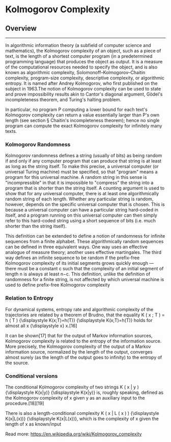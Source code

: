 # Kolmogorov Complexity

## Overview
---

In algorithmic information theory (a subfield of computer science and mathematics), the Kolmogorov complexity of an object, such as a piece of text, is the length of a shortest computer program (in a predetermined programming language) that produces the object as output. It is a measure of the computational resources needed to specify the object, and is also known as algorithmic complexity, Solomonoff–Kolmogorov–Chaitin complexity, program-size complexity, descriptive complexity, or algorithmic entropy. It is named after Andrey Kolmogorov, who first published on the subject in 1963.The notion of Kolmogorov complexity can be used to state and prove impossibility results akin to Cantor's diagonal argument, Gödel's incompleteness theorem, and Turing's halting problem.

In particular, no program P computing a lower bound for each text's Kolmogorov complexity can return a value essentially larger than P's own length (see section § Chaitin's incompleteness theorem); hence no single program can compute the exact Kolmogorov complexity for infinitely many texts.


### Kolmogorov Randomness

Kolmogorov randomness defines a string (usually of bits) as being random if and only if any computer program that can produce that string is at least as long as the string itself. To make this precise, a universal computer (or universal Turing machine) must be specified, so that "program" means a program for this universal machine. A random string in this sense is "incompressible" in that it is impossible to "compress" the string into a program that is shorter than the string itself. A counting argument is used to show that for any universal computer, there is at least one algorithmically random string of each length. Whether any particular string is random, however, depends on the specific universal computer that is chosen. This is because a universal computer can have a particular string hard-coded in itself, and a program running on this universal computer can then simply refer to this hard-coded string using a short sequence of bits (i.e. much shorter than the string itself).

This definition can be extended to define a notion of randomness for infinite sequences from a finite alphabet. These algorithmically random sequences can be defined in three equivalent ways. One way uses an effective analogue of measure theory; another uses effective martingales. The third way defines an infinite sequence to be random if the prefix-free Kolmogorov complexity of its initial segments grows quickly enough — there must be a constant c such that the complexity of an initial segment of length n is always at least n−c. This definition, unlike the definition of randomness for a finite string, is not affected by which universal machine is used to define prefix-free Kolmogorov complexity

### Relation to Entropy

For dynamical systems, entropy rate and algorithmic complexity of the trajectories are related by a theorem of Brudno, that the equality K ( x ; T ) = h ( T ) {\displaystyle K(x;T)=h(T)} {\displaystyle K(x;T)=h(T)} holds for almost all x {\displaystyle x} x.[16]

It can be shown[17] that for the output of Markov information sources, Kolmogorov complexity is related to the entropy of the information source. More precisely, the Kolmogorov complexity of the output of a Markov information source, normalized by the length of the output, converges almost surely (as the length of the output goes to infinity) to the entropy of the source. 

### Conditional versions

The conditional Kolmogorov complexity of two strings K ( x | y ) {\displaystyle K(x|y)} {\displaystyle K(x|y)} is, roughly speaking, defined as the Kolmogorov complexity of x given y as an auxiliary input to the procedure.[18][19]

There is also a length-conditional complexity K ( x | L ( x ) ) {\displaystyle K(x|L(x))} {\displaystyle K(x|L(x))}, which is the complexity of x given the length of x as known/input

Read more: https://en.wikipedia.org/wiki/Kolmogorov_complexity


